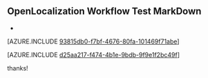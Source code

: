 ## OpenLocalization Workflow Test MarkDown
* 

[AZURE.INCLUDE [93815db0-f7bf-4676-80fa-101469f71abe](calleeMd1.md)]



[AZURE.INCLUDE [d25aa217-f474-4b1e-9bdb-9f9e1f2bc49f](calleeMd2.md)]

 
thanks!